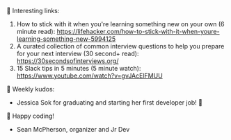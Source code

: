 🔗 Interesting links:
1. How to stick with it when you're learning something new on your own (6 minute read): https://lifehacker.com/how-to-stick-with-it-when-youre-learning-something-new-5994125
2. A curated collection of common interview questions to help you prepare for your next interview (30 second+ read): https://30secondsofinterviews.org/
3. 15 Slack tips in 5 minutes (5 minute watch): https://www.youtube.com/watch?v=gvJAcElFMUU

🌟 Weekly kudos:
- Jessica Sok for graduating and starting her first developer job! 💼

👋 Happy coding!
- Sean McPherson, organizer and Jr Dev
